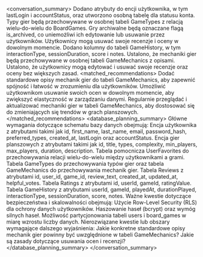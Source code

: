 <conversation_summary>
<decisions>
Dodano atrybuty do encji użytkownika, w tym lastLogin i accountStatus, oraz utworzono osobną tabelę dla statusu konta.
Typy gier będą przechowywane w osobnej tabeli GameTypes z relacją wielu-do-wielu do BoardGames.
Gry archiwalne będą oznaczane flagą is_archived, co uniemożliwi ich edytowanie lub usuwanie przez użytkowników.
Użytkownicy mogą usuwać swoje recenzje i oceny w dowolnym momencie.
Dodano kolumny do tabeli GameHistory, w tym interactionType, sessionDuration, score i notes.
Ustalono, że mechaniki gier będą przechowywane w osobnej tabeli GameMechanics z opisami.
Ustalono, że użytkownicy mogą edytować i usuwać swoje recenzje oraz oceny bez większych zasad.
</decisions>
<matched_recommendations>
Dodać standardowe opisy mechanik gier do tabeli GameMechanics, aby zapewnić spójność i łatwość w zrozumieniu dla użytkowników.
Umożliwić użytkownikom usuwanie swoich ocen w dowolnym momencie, aby zwiększyć elastyczność w zarządzaniu danymi.
Regularnie przeglądać i aktualizować mechaniki gier w tabeli GameMechanics, aby dostosować się do zmieniających się trendów w grach planszowych.
</matched_recommendations>
<database_planning_summary>
Główne wymagania dotyczące schematu bazy danych obejmują:
Encja użytkownika z atrybutami takimi jak id, first_name, last_name, email, password_hash, preferred_types, created_at, lastLogin oraz accountStatus.
Encja gier planszowych z atrybutami takimi jak id, title, types, complexity, min_players, max_players, duration, description.
Tabela pomocnicza UserFavorites do przechowywania relacji wielu-do-wielu między użytkownikami a grami.
Tabela GameTypes do przechowywania typów gier oraz tabela GameMechanics do przechowywania mechanik gier.
Tabela Reviews z atrybutami id, user_id, game_id, review_text, created_at, updated_at, helpful_votes.
Tabela Ratings z atrybutami id, userId, gameId, ratingValue.
Tabela GameHistory z atrybutami userId, gameId, playedAt, durationPlayed, interactionType, sessionDuration, score, notes.
Ważne kwestie dotyczące bezpieczeństwa i skalowalności obejmują:
Użycie Row-Level Security (RLS) dla ochrony danych użytkowników.
Haszowanie haseł (bcrypt) oraz wymóg silnych haseł.
Możliwość partycjonowania tabeli users i board_games w miarę wzrostu liczby danych.
Nierozwiązane kwestie lub obszary wymagające dalszego wyjaśnienia:
Jakie konkretne standardowe opisy mechanik gier powinny być uwzględnione w tabeli GameMechanics?
Jakie są zasady dotyczące usuwania ocen i recenzji?
</database_planning_summary>
</conversation_summary>